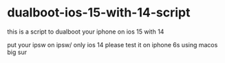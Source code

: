 # dualboot-ios-15-with-14-script
this is a script to dualboot your iphone on ios 15 with 14

put your ipsw on ipsw/ only ios 14 please 
test it on iphone 6s using macos big sur
